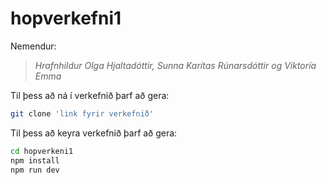# hopverkefni1

Nemendur:
> *Hrafnhildur Olga Hjaltadóttir, Sunna Karítas Rúnarsdóttir og Viktoría Emma*

Til þess að ná í verkefnið þarf að gera:

```sh
git clone 'link fyrir verkefnið'
```

Til þess að keyra verkefnið þarf að gera:

```sh
cd hopverkeni1
npm install
npm run dev
```


